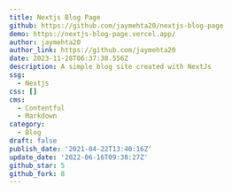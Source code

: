 ```yaml
---
title: Nextjs Blog Page
github: https://github.com/jaymehta20/nextjs-blog-page
demo: https://nextjs-blog-page.vercel.app/
author: jaymehta20
author_link: https://github.com/jaymehta20
date: 2023-11-28T06:37:38.556Z
description: A simple blog site created with NextJs
ssg:
  - Nextjs
css: []
cms:
  - Contentful
  - Markdown
category:
  - Blog
draft: false
publish_date: '2021-04-22T13:40:16Z'
update_date: '2022-06-16T09:38:27Z'
github_star: 5
github_fork: 8
---
```

